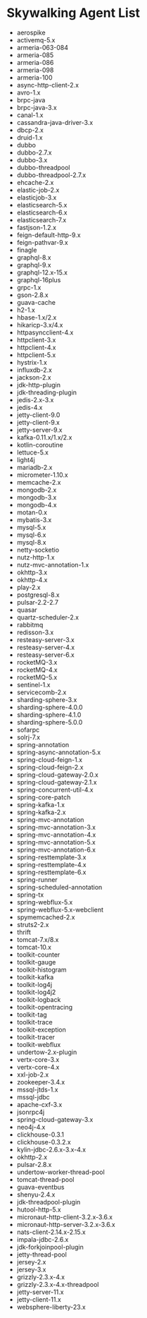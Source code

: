 # Skywalking Agent List
- aerospike
- activemq-5.x
- armeria-063-084
- armeria-085
- armeria-086
- armeria-098
- armeria-100
- async-http-client-2.x
- avro-1.x
- brpc-java
- brpc-java-3.x
- canal-1.x
- cassandra-java-driver-3.x
- dbcp-2.x
- druid-1.x
- dubbo
- dubbo-2.7.x
- dubbo-3.x
- dubbo-threadpool
- dubbo-threadpool-2.7.x
- ehcache-2.x
- elastic-job-2.x
- elasticjob-3.x
- elasticsearch-5.x
- elasticsearch-6.x
- elasticsearch-7.x
- fastjson-1.2.x
- feign-default-http-9.x
- feign-pathvar-9.x
- finagle
- graphql-8.x
- graphql-9.x
- graphql-12.x-15.x
- graphql-16plus
- grpc-1.x
- gson-2.8.x
- guava-cache
- h2-1.x
- hbase-1.x/2.x
- hikaricp-3.x/4.x
- httpasyncclient-4.x
- httpclient-3.x
- httpclient-4.x
- httpclient-5.x
- hystrix-1.x
- influxdb-2.x
- jackson-2.x
- jdk-http-plugin
- jdk-threading-plugin
- jedis-2.x-3.x
- jedis-4.x
- jetty-client-9.0
- jetty-client-9.x
- jetty-server-9.x
- kafka-0.11.x/1.x/2.x
- kotlin-coroutine
- lettuce-5.x
- light4j
- mariadb-2.x
- micrometer-1.10.x
- memcache-2.x
- mongodb-2.x
- mongodb-3.x
- mongodb-4.x
- motan-0.x
- mybatis-3.x
- mysql-5.x
- mysql-6.x
- mysql-8.x
- netty-socketio
- nutz-http-1.x
- nutz-mvc-annotation-1.x
- okhttp-3.x
- okhttp-4.x
- play-2.x
- postgresql-8.x
- pulsar-2.2-2.7
- quasar
- quartz-scheduler-2.x
- rabbitmq
- redisson-3.x
- resteasy-server-3.x
- resteasy-server-4.x
- resteasy-server-6.x
- rocketMQ-3.x
- rocketMQ-4.x
- rocketMQ-5.x
- sentinel-1.x
- servicecomb-2.x
- sharding-sphere-3.x
- sharding-sphere-4.0.0
- sharding-sphere-4.1.0
- sharding-sphere-5.0.0
- sofarpc
- solrj-7.x
- spring-annotation
- spring-async-annotation-5.x
- spring-cloud-feign-1.x
- spring-cloud-feign-2.x
- spring-cloud-gateway-2.0.x
- spring-cloud-gateway-2.1.x
- spring-concurrent-util-4.x
- spring-core-patch
- spring-kafka-1.x
- spring-kafka-2.x
- spring-mvc-annotation
- spring-mvc-annotation-3.x
- spring-mvc-annotation-4.x
- spring-mvc-annotation-5.x
- spring-mvc-annotation-6.x
- spring-resttemplate-3.x
- spring-resttemplate-4.x
- spring-resttemplate-6.x
- spring-runner
- spring-scheduled-annotation
- spring-tx
- spring-webflux-5.x
- spring-webflux-5.x-webclient
- spymemcached-2.x
- struts2-2.x
- thrift
- tomcat-7.x/8.x
- tomcat-10.x
- toolkit-counter
- toolkit-gauge
- toolkit-histogram
- toolkit-kafka
- toolkit-log4j
- toolkit-log4j2
- toolkit-logback
- toolkit-opentracing
- toolkit-tag
- toolkit-trace
- toolkit-exception
- toolkit-tracer
- toolkit-webflux
- undertow-2.x-plugin
- vertx-core-3.x
- vertx-core-4.x
- xxl-job-2.x
- zookeeper-3.4.x
- mssql-jtds-1.x
- mssql-jdbc
- apache-cxf-3.x
- jsonrpc4j
- spring-cloud-gateway-3.x
- neo4j-4.x
- clickhouse-0.3.1
- clickhouse-0.3.2.x
- kylin-jdbc-2.6.x-3.x-4.x
- okhttp-2.x
- pulsar-2.8.x
- undertow-worker-thread-pool
- tomcat-thread-pool
- guava-eventbus
- shenyu-2.4.x
- jdk-threadpool-plugin
- hutool-http-5.x
- micronaut-http-client-3.2.x-3.6.x
- micronaut-http-server-3.2.x-3.6.x
- nats-client-2.14.x-2.15.x
- impala-jdbc-2.6.x
- jdk-forkjoinpool-plugin
- jetty-thread-pool
- jersey-2.x
- jersey-3.x
- grizzly-2.3.x-4.x
- grizzly-2.3.x-4.x-threadpool
- jetty-server-11.x
- jetty-client-11.x
- websphere-liberty-23.x
